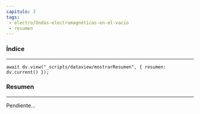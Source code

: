 ```yaml
---
capitulo: 3
tags: 
 - electro/Ondas-electromagnéticas-en-el-vacío
 - resumen
---
```

### Índice
---
```dataviewjs
await dv.view("_scripts/dataview/mostrarResumen", { resumen: dv.current() });
```

### Resumen
---
Pendiente...